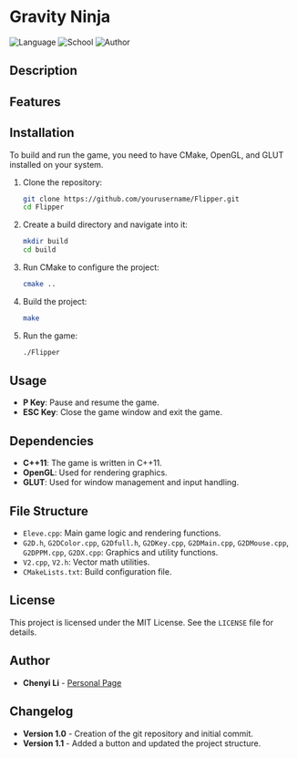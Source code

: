 # Gravity Ninja


![Language](https://img.shields.io/badge/language-C%2B%2B-blue)
![School](https://img.shields.io/badge/school-ESIEE-orange)
![Author](https://img.shields.io/badge/author-Chenyi%20Li-brightgreen)
## Description


## Features


## Installation

To build and run the game, you need to have CMake, OpenGL, and GLUT installed on your system.

1. Clone the repository:
    ```sh
    git clone https://github.com/yourusername/Flipper.git
    cd Flipper
    ```

2. Create a build directory and navigate into it:
    ```sh
    mkdir build
    cd build
    ```

3. Run CMake to configure the project:
    ```sh
    cmake ..
    ```

4. Build the project:
    ```sh
    make
    ```

5. Run the game:
    ```sh
    ./Flipper
    ```

## Usage

- **P Key**: Pause and resume the game.
- **ESC Key**: Close the game window and exit the game.

## Dependencies

- **C++11**: The game is written in C++11.
- **OpenGL**: Used for rendering graphics.
- **GLUT**: Used for window management and input handling.

## File Structure

- `Eleve.cpp`: Main game logic and rendering functions.
- `G2D.h`, `G2DColor.cpp`, `G2Dfull.h`, `G2DKey.cpp`, `G2DMain.cpp`, `G2DMouse.cpp`, `G2DPPM.cpp`, `G2DX.cpp`: Graphics and utility functions.
- `V2.cpp`, `V2.h`: Vector math utilities.
- `CMakeLists.txt`: Build configuration file.

## License

This project is licensed under the MIT License. See the `LICENSE` file for details.

## Author

- **Chenyi Li** -  [Personal Page](https://github.com/Nichenggan)

## Changelog

- **Version 1.0** - Creation of the git repository and initial commit.
- **Version 1.1** - Added a button and updated the project structure.

